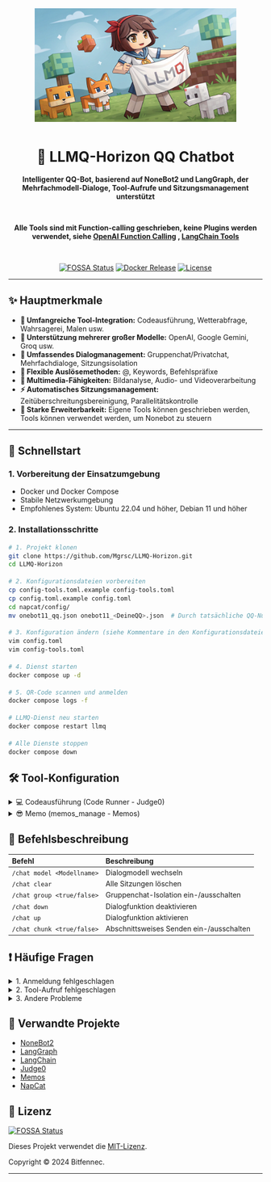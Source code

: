<div align="center">

<img src="static/LLMQ.webp" width="400" style="margin-bottom: 10px;">

# 🤖 LLMQ-Horizon QQ Chatbot

**Intelligenter QQ-Bot, basierend auf NoneBot2 und LangGraph, der Mehrfachmodell-Dialoge, Tool-Aufrufe und Sitzungsmanagement unterstützt**

<br>

**Alle Tools sind mit Function-calling geschrieben, keine Plugins werden verwendet, siehe [OpenAI Function Calling](https://platform.openai.com/docs/guides/function-calling) , [LangChain Tools](https://python.langchain.com/docs/how_to/#tools)**

<br>

[![FOSSA Status](https://app.fossa.com/api/projects/git%2Bgithub.com%2FMgrsc%2FLLMQ-Horizon.svg?type=small)](https://app.fossa.com/projects/git%2Bgithub.com%2FMgrsc%2FLLMQ-Horizon?ref=badge_small)
[![Docker Release](https://img.shields.io/docker/pulls/bitfennec/llmq-horizon?color=%230077c8&label=Docker%20Pulls&logo=docker&logoColor=white&style=flat)](https://hub.docker.com/r/bitfennec/llmq-horizon)
[![License](https://img.shields.io/github/license/Mgrsc/LLMQ-Horizon?color=%2300c853&label=MIT%20License&style=flat)](https://github.com/Mgrsc/LLMQ-Horizon/blob/main/LICENSE)

</div>

---

## ✨ Hauptmerkmale

-   **🔌 Umfangreiche Tool-Integration:** Codeausführung, Wetterabfrage, Wahrsagerei, Malen usw.
-   **🤖 Unterstützung mehrerer großer Modelle:** OpenAI, Google Gemini, Groq usw.
-   **💬 Umfassendes Dialogmanagement:** Gruppenchat/Privatchat, Mehrfachdialoge, Sitzungsisolation
-   **🎯 Flexible Auslösemethoden:** @, Keywords, Befehlspräfixe
-   **🎨 Multimedia-Fähigkeiten:** Bildanalyse, Audio- und Videoverarbeitung
-   **⚡ Automatisches Sitzungsmanagement:** Zeitüberschreitungsbereinigung, Parallelitätskontrolle
-   **🦖 Starke Erweiterbarkeit:** Eigene Tools können geschrieben werden, Tools können verwendet werden, um Nonebot zu steuern

---

## 🚀 Schnellstart

### 1. Vorbereitung der Einsatzumgebung

-   Docker und Docker Compose
-   Stabile Netzwerkumgebung
-   Empfohlenes System: Ubuntu 22.04 und höher, Debian 11 und höher

### 2. Installationsschritte

```bash
# 1. Projekt klonen
git clone https://github.com/Mgrsc/LLMQ-Horizon.git
cd LLMQ-Horizon

# 2. Konfigurationsdateien vorbereiten
cp config-tools.toml.example config-tools.toml
cp config.toml.example config.toml
cd napcat/config/
mv onebot11_qq.json onebot11_<DeineQQ>.json  # Durch tatsächliche QQ-Nummer ersetzen

# 3. Konfiguration ändern (siehe Kommentare in den Konfigurationsdateien)
vim config.toml
vim config-tools.toml

# 4. Dienst starten
docker compose up -d

# 5. QR-Code scannen und anmelden
docker compose logs -f

# LLMQ-Dienst neu starten
docker compose restart llmq

# Alle Dienste stoppen
docker compose down
```

## 🛠️ Tool-Konfiguration

<details>
<summary>💻 Codeausführung (Code Runner - Judge0)</summary>

[Judge0 Offizielle Einsatzanleitung](https://github.com/judge0/judge0/blob/master/CHANGELOG.md)

1. **Ubuntu 22.04 oder höhere Umgebung und Docker vorbereiten, cgroup v1 konfigurieren:**

    ```bash
    sudo sed -i 's/GRUB_CMDLINE_LINUX=""/GRUB_CMDLINE_LINUX="systemd.unified_cgroup_hierarchy=0"/' /etc/default/grub
    sudo update-grub
    sudo reboot
    ```

2. **Judge0 einsetzen:**

    ```bash
    wget https://github.com/judge0/judge0/releases/download/v1.13.1/judge0-v1.13.1.zip
    unzip judge0-v1.13.1.zip
    cd judge0-v1.13.1

    # Zwei Passwörter generieren und Passwörter setzen
    openssl rand -hex 32

    # Verwenden Sie die generierten Passwörter, um die Variablen REDIS_PASSWORD und POSTGRES_PASSWORD in der Datei judge0.conf zu aktualisieren.

    # Dienst starten
    docker-compose up -d db redis
    sleep 10s
    docker-compose up -d
    sleep 5s
    ```

    Ihre Judge0 CE v1.13.1-Instanz ist jetzt gestartet und läuft; besuchen Sie http://<Ihre Server-IP-Adresse>:2358/docs für die Dokumentation.

3. **Konfigurieren Sie config-tools.toml:**

    ```toml
    [code_generation_running]
    judge0_url = "http://your-server:2358"
    judge0_api_key = "your-api-key"
    ```

</details>

<details>
<summary>😎 Memo (memos_manage - Memos)</summary>

[Memos Offizielle Einsatzanleitung](https://www.usememos.com/docs/install/container-install)

1. **Ubuntu 22.04 oder höhere Umgebung und Docker vorbereiten:**

2. **docker-compose.yaml Datei schreiben**

    ```yaml
    services:
      memos:
        image: neosmemo/memos:stable
        container_name: memos
        ports:
          - 5230:5230
        volumes:
          - ./memos:/var/opt/memos
        restart: always
    ```

3. **Memos starten**

    ```shell
    docker compose up -d
    ```

    Jetzt können Sie Memos unter http://<Ihre Server-IP-Adresse>:5230 besuchen und Tokens in den Einstellungen von Memos abrufen.

4. **Konfigurationsdatei ausfüllen**

    ```toml
    [memos]
    url = "http://your-server:xxx"
    memos_token = "<Geben Sie die abgerufenen Token ein>"
    default_visibility = "PRIVATE"
    page_size = 10
    user_id = 6
    ```

</details>

## 📝 Befehlsbeschreibung

| Befehl                      | Beschreibung                                 |
| :-------------------------- | :------------------------------------------- |
| `/chat model <Modellname>`   | Dialogmodell wechseln                         |
| `/chat clear`               | Alle Sitzungen löschen                       |
| `/chat group <true/false>`  | Gruppenchat-Isolation ein-/ausschalten      |
| `/chat down`                | Dialogfunktion deaktivieren                  |
| `/chat up`                  | Dialogfunktion aktivieren                    |
| `/chat chunk <true/false>` | Abschnittsweises Senden ein-/ausschalten |

## ❗ Häufige Fragen

<details>
<summary>1. Anmeldung fehlgeschlagen</summary>

-   Überprüfen Sie, ob die QQ-Nummer korrekt konfiguriert ist
-   Bestätigen Sie das napcat-Konfigurationsdateiformat
-   Überprüfen Sie die napcat-Containerprotokolle zur Fehlerbehebung

</details>

<details>
<summary>2. Tool-Aufruf fehlgeschlagen</summary>

-   Bestätigen Sie, dass das Modell die Funktion zum Funktionsaufruf unterstützt
-   Überprüfen Sie die zugehörigen API-Schlüsselkonfigurationen
-   Überprüfen Sie die LLMQ-Containerprotokolle, um den Fehler zu lokalisieren
-   Fügen Sie [LangSmith](https://smith.langchain.com/) zum Debuggen in den Docker-Container ein

    ```yaml
    environment:
      - LANGCHAIN_TRACING_V2=true
      - LANGCHAIN_ENDPOINT="https://api.smith.langchain.com"
      - LANGCHAIN_API_KEY="<your_api_key>"
      - LANGCHAIN_PROJECT="<your_project_name>"
    ```

</details>

<details>
<summary>3. Andere Probleme</summary>

-   Bei anderen Problemen treten Sie bitte der QQ-Gruppe zur Diskussion bei
    ![qrcode](static/qrcode.jpg)

</details>

## 🔗 Verwandte Projekte

-   [NoneBot2](https://github.com/nonebot/nonebot2)
-   [LangGraph](https://github.com/langchain-ai/langgraph)
-   [LangChain](https://github.com/langchain-ai/langchain)
-   [Judge0](https://github.com/judge0/judge0)
-   [Memos](https://github.com/usememos/memos)
-   [NapCat](https://github.com/NapNeko/NapCatQQ)

## 📄 Lizenz

[![FOSSA Status](https://app.fossa.com/api/projects/git%2Bgithub.com%2FMgrsc%2FLLMQ-Horizon.svg?type=large&issueType=license)](https://app.fossa.com/projects/git%2Bgithub.com%2FMgrsc%2FLLMQ-Horizon?ref=badge_large&issueType=license)

Dieses Projekt verwendet die [MIT-Lizenz](https://github.com/Mgrsc/LLMQ-Horizon/blob/main/LICENSE).

Copyright © 2024 Bitfennec.

---